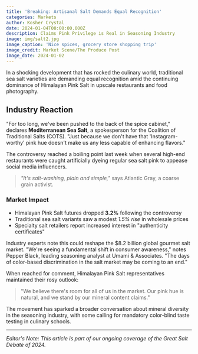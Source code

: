 ```yaml
---
title: 'Breaking: Artisanal Salt Demands Equal Recognition'
categories: Markets
author: Kosher Crystal
date: 2024-01-04T00:00:00.000Z
description: Claims Pink Privilege is Real in Seasoning Industry
image: img/salt2.jpg
image_caption: 'Nice spices, grocery store shopping trip'
image_credit: Market Scene/The Produce Post
image_date: 2024-01-02
---
```


In a shocking development that has rocked the culinary world, traditional sea salt varieties are demanding equal recognition amid the continuing dominance of Himalayan Pink Salt in upscale restaurants and food photography.

## Industry Reaction

"For too long, we've been pushed to the back of the spice cabinet," declares **Mediterranean Sea Salt**, a spokesperson for the Coalition of Traditional Salts (COTS). "Just because we don't have that 'Instagram-worthy' pink hue doesn't make us any less capable of enhancing flavors."

The controversy reached a boiling point last week when several high-end restaurants were caught artificially dyeing regular sea salt pink to appease social media influencers.

> *"It's salt-washing, plain and simple,"* says Atlantic Gray, a coarse grain activist.

### Market Impact

* Himalayan Pink Salt futures dropped **3.2%** following the controversy
* Traditional sea salt variants saw a modest *1.5% rise* in wholesale prices
* Specialty salt retailers report increased interest in "authenticity certificates"

Industry experts note this could reshape the $8.2 billion global gourmet salt market. "We're seeing a fundamental shift in consumer awareness," notes Pepper Black, leading seasoning analyst at Umami & Associates. "The days of color-based discrimination in the salt market may be coming to an end."

When reached for comment, Himalayan Pink Salt representatives maintained their rosy outlook:

> "We believe there's room for all of us in the market. Our pink hue is natural, and we stand by our mineral content claims."

The movement has sparked a broader conversation about mineral diversity in the seasoning industry, with some calling for mandatory color-blind taste testing in culinary schools.

***

*Editor's Note: This article is part of our ongoing coverage of the Great Salt Debate of 2024.*
